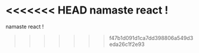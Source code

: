 <<<<<<< HEAD
namaste react !
=======
namaste react !
>>>>>>> f47b1d091d1ca7dd398806a549d3eda26c1f2e93
